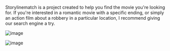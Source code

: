 Storylinematch is a project created to help you find the movie you're looking for.
If you're interested in a romantic movie with a specific ending, or simply an action film about a robbery in a particular location, I recommend giving our search engine a try.

![image](https://github.com/user-attachments/assets/13a1d0e8-5054-4d7f-9ea9-93ef758c939d)

![image](https://github.com/user-attachments/assets/b1314620-681d-4f74-a8f4-dd8a7bd56919)
